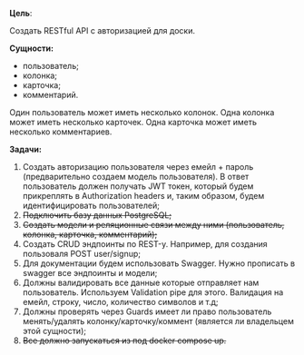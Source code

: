 **Цель**:

Создать RESTful API с авторизацией для доски.

**Сущности:**

- пользователь;  
- колонка;  
- карточка;  
- комментарий.

Один пользователь может иметь несколько колонок. Одна колонка может иметь несколько карточек. Одна карточка может иметь несколько комментариев.

**Задачи:**
 
1. Создать авторизацию пользователя через емейл + пароль (предварительно создаем модель пользователя). В ответ пользователь должен получать JWT токен, который будем прикреплять в Authorization headers и, таким образом, будем идентифицировать пользователей;
2. ~~Подключить базу данных PostgreSQL;~~ 
3. ~~Создать модели и реляционные связи между ними (пользователь, колонка, карточка, комментарий);~~  
4. Создать CRUD эндпоинты по REST-у. Например, для создания пользоваля POST user/signup;
5. Для документации будем использовать Swagger. Нужно прописать в swagger все эндпоинты и модели;
5. Должны валидировать все данные которые отправляет нам пользователь. Используем Validation pipe для этого. Валидация на емейл, строку, число, количество символов и т.д;  
6. Должны проверять через Guards имеет ли право пользователь менять/удалять колонку/карточку/коммент (является ли владельцем этой сущности);  
8. ~~Все должно запускаться из под docker compose up.~~
